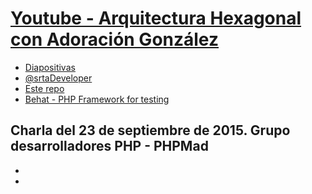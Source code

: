 # [Youtube - Arquitectura Hexagonal con Adoración González](https://www.youtube.com/watch?v=mttFVrUBh3w)
- [Diapositivas](https://speakerdeck.com/gtoboso/arquitectura-hexagonal-phpmad)
- [@srtaDeveloper](https://twitter.com/srtaDeveloper)
- [Este repo](https://github.com/eacevedof/prj_phptests/tree/master/vendor/DesignPatterns/SrtaDeveloper)
- [Behat - PHP Framework for testing](http://behat.org/en/latest/index.html)

## Charla del 23 de septiembre de 2015. Grupo desarrolladores PHP - PHPMad
- 
- 


